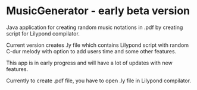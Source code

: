 # MusicGenerator - early beta version

Java application for creating random music notations in .pdf by creating script for Lilypond compilator.

Current version creates .ly file which contains Lilypond script with random C-dur melody with option to add users time and some other features.

This app is in early progress and will have a lot of updates with new features.

Currently to create .pdf file, you have to open .ly file in Lilypond compilator.